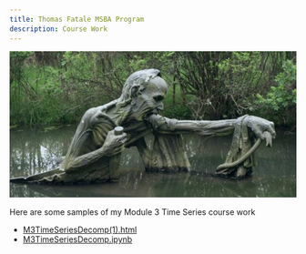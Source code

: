 ```yaml
---
title: Thomas Fatale MSBA Program
description: Course Work
---
```


![Landing Page Image](/Ferryman1.jpg)

Here are some samples of my Module 3 Time Series course work

- [M3TimeSeriesDecomp(1).html](/M3TimeSeriesDecomp(1).html)
- [M3TimeSeriesDecomp.ipynb](/M3TimeSeriesDecomp.ipynb)
